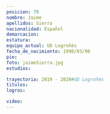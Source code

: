 ```yaml
---
posicion: 70
nombre: Jaime
apellidos: Sierra
nacionalidad: Español
demarcacion: 
estatura: 
equipo_actual: UD Logroñés
fecha_de_nacimiento: 1998/03/98
pie: 
foto: jaimeSierra.jpg
estudios:

trayectoria: 2019 - 2020#UD Logroñés
titulos:
logros:

video:
---
```

